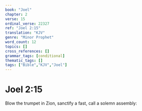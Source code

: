 ```yaml
---
book: "Joel"
chapter: 2
verse: 15
ordinal_verse: 22327
ref: "Joel 2:15"
translation: "KJV"
genre: "Minor Prophet"
word_count: 12
topics: []
cross_references: []
grammar_tags: [conditional]
thematic_tags: []
tags: ["Bible","KJV","Joel"]
---
```


# Joel 2:15

Blow the trumpet in Zion, sanctify a fast, call a solemn assembly:
